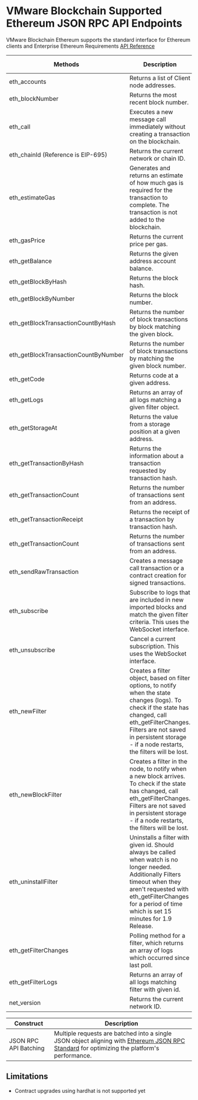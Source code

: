 # VMware Blockchain Supported Ethereum JSON RPC API Endpoints
VMware Blockchain Ethereum supports the standard interface for Ethereum clients and Enterprise Ethereum Requirements [API Reference](https://ethereum.org/en/developers/docs/apis/json-rpc)

 Methods | Description | Input/Output differences | Error handling
| --- | ----------- | -------------- | ---------- | 
| eth_accounts | Returns a list of Client node addresses.| 
| eth_blockNumber | Returns the most recent block number.|
| eth_call | Executes a new message call immediately without creating a transaction on the blockchain.|
| eth_chainId (Reference is EIP-695) | Returns the current network or chain ID.|
| eth_estimateGas | Generates and returns an estimate of how much gas is required for the transaction to complete. The transaction is not added to the blockchain. |
| eth_gasPrice | Returns the current price per gas.|
| eth_getBalance | Returns the given address account balance.|
| eth_getBlockByHash | Returns the block hash.|
| eth_getBlockByNumber | Returns the block number.|
| eth_getBlockTransactionCountByHash | Returns the number of block transactions by block matching the given block.|
| eth_getBlockTransactionCountByNumber | Returns the number of block transactions by matching the given block number.| "pending" treated the same as "latest".
| eth_getCode | Returns code at a given address.|
| eth_getLogs | Returns an array of all logs matching a given filter object.| "pending" treated the same as "latest".
| eth_getStorageAt | Returns the value from a storage position at a given address.| "pending" treated the same as "latest"
| eth_getTransactionByHash | Returns the information about a transaction requested by transaction hash.|
| eth_getTransactionCount | Returns the number of transactions sent from an address.|
| eth_getTransactionReceipt | Returns the receipt of a transaction by transaction hash.|
| eth_getTransactionCount | Returns the number of transactions sent from an address. | "pending" treated the same as "latest".
| eth_sendRawTransaction | Creates a message call transaction or a contract creation for signed transactions.| "To" address as EOA is unsupported.
| eth_subscribe | Subscribe to logs that are included in new imported blocks and match the given filter criteria. This uses the WebSocket interface. | newHeads, newPendingTransactions and syncing are not supported.
| eth_unsubscribe | Cancel a current subscription. This uses the WebSocket interface. |
| eth_newFilter | Creates a filter object, based on filter options, to notify when the state changes (logs). To check if the state has changed, call eth_getFilterChanges. Filters are not saved in persistent storage - if a node restarts, the filters will be lost. | 
| eth_newBlockFilter	| Creates a filter in the node, to notify when a new block arrives. To check if the state has changed, call eth_getFilterChanges. Filters are not saved in persistent storage - if a node restarts, the filters will be lost.|
| eth_uninstallFilter | Uninstalls a filter with given id. Should always be called when watch is no longer needed. Additionally Filters timeout when they aren't requested with eth_getFilterChanges for a period of time which is set 15 minutes for 1.9 Release.|
| eth_getFilterChanges | Polling method for a filter, which returns an array of logs which occurred since last poll. | "pending" treated the same as "latest".
| eth_getFilterLogs | Returns an array of all logs matching filter with given id. | "pending" treated the same as "latest".
| net_version | Returns the current network ID.|

 Construct | Description |
| --- | ----------- |
| JSON RPC API Batching | Multiple requests are batched into a single JSON object aligning with [Ethereum JSON RPC Standard](https://www.jsonrpc.org/specification) for optimizing the platform's performance.|

## Limitations
- Contract upgrades using hardhat is not supported yet
